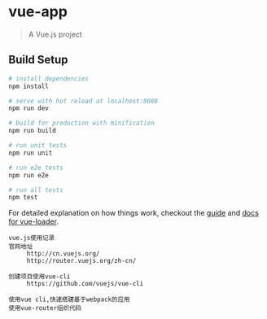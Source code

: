 # vue-app

> A Vue.js project

## Build Setup

``` bash
# install dependencies
npm install

# serve with hot reload at localhost:8080
npm run dev

# build for production with minification
npm run build

# run unit tests
npm run unit

# run e2e tests
npm run e2e

# run all tests
npm test
```

For detailed explanation on how things work, checkout the [guide](http://vuejs-templates.github.io/webpack/) and [docs for vue-loader](http://vuejs.github.io/vue-loader).

```
vue.js使用记录
官网地址
     http://cn.vuejs.org/
     http://router.vuejs.org/zh-cn/

创建项目使用vue-cli
     https://github.com/vuejs/vue-cli

使用vue cli,快速搭建基于webpack的应用
使用vue-router组织代码

```
